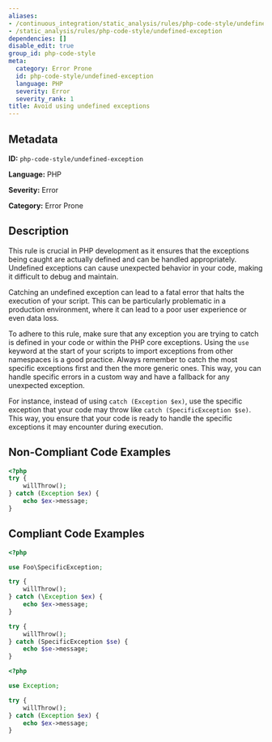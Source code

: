 ```yaml
---
aliases:
- /continuous_integration/static_analysis/rules/php-code-style/undefined-exception
- /static_analysis/rules/php-code-style/undefined-exception
dependencies: []
disable_edit: true
group_id: php-code-style
meta:
  category: Error Prone
  id: php-code-style/undefined-exception
  language: PHP
  severity: Error
  severity_rank: 1
title: Avoid using undefined exceptions
---
```

<!--  SOURCED FROM https://github.com/DataDog/datadog-static-analyzer-rule-docs -->


## Metadata
**ID:** `php-code-style/undefined-exception`

**Language:** PHP

**Severity:** Error

**Category:** Error Prone

## Description
This rule is crucial in PHP development as it ensures that the exceptions being caught are actually defined and can be handled appropriately. Undefined exceptions can cause unexpected behavior in your code, making it difficult to debug and maintain.

Catching an undefined exception can lead to a fatal error that halts the execution of your script. This can be particularly problematic in a production environment, where it can lead to a poor user experience or even data loss.

To adhere to this rule, make sure that any exception you are trying to catch is defined in your code or within the PHP core exceptions. Using the `use` keyword at the start of your scripts to import exceptions from other namespaces is a good practice. Always remember to catch the most specific exceptions first and then the more generic ones. This way, you can handle specific errors in a custom way and have a fallback for any unexpected exception.

For instance, instead of using `catch (Exception $ex)`, use the specific exception that your code may throw like `catch (SpecificException $se)`. This way, you ensure that your code is ready to handle the specific exceptions it may encounter during execution.

## Non-Compliant Code Examples
```php
<?php
try {
    willThrow();
} catch (Exception $ex) {
    echo $ex->message;
}
```

## Compliant Code Examples
```php
<?php

use Foo\SpecificException;

try {
    willThrow();
} catch (\Exception $ex) {
    echo $ex->message;
}

try {
    willThrow();
} catch (SpecificException $se) {
    echo $se->message;
}
```

```php
<?php

use Exception;

try {
    willThrow();
} catch (Exception $ex) {
    echo $ex->message;
}
```
